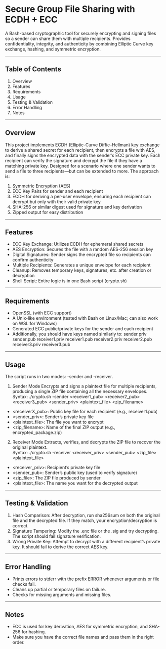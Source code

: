 # Secure Group File Sharing with ECDH + ECC
A Bash-based cryptographic tool for securely encrypting and signing files so a sender can share them with multiple recipients. Provides confidentiality, integrity, and authenticity by combining Elliptic Curve key exchange, hashing, and symmetric encryption.
________________________________________
## Table of Contents
1.	Overview
2.	Features
3.	Requirements
4.	Usage
5.	Testing & Validation
6.	Error Handling
7.	Notes
________________________________________
## Overview
This project implements ECDH (Elliptic-Curve Diffie–Hellman) key exchange to derive a shared secret for each recipient, then encrypts a file with AES, and finally signs the encrypted data with the sender’s ECC private key. Each recipient can verify the signature and decrypt the file if they have a matching private key.
Designed for a scenario where one sender wants to send a file to three recipients—but can be extended to more. The approach is:
1.	Symmetric Encryption (AES)
2.	ECC Key Pairs for sender and each recipient
3.	ECDH for deriving a per-user envelope, ensuring each recipient can decrypt but only with their valid private key
4.	SHA-256 or similar digest used for signature and key derivation
5.	Zipped output for easy distribution
________________________________________
## Features
- ECC Key Exchange: Utilizes ECDH for ephemeral shared secrets
- AES Encryption: Secures the file with a random AES-256 session key
- Digital Signatures: Sender signs the encrypted file so recipients can confirm authenticity
- Multiple Recipients: Generates a unique envelope for each recipient
- Cleanup: Removes temporary keys, signatures, etc. after creation or decryption
- Shell Script: Entire logic is in one Bash script (crypto.sh)
________________________________________
## Requirements
- OpenSSL (with ECC support)
- A Unix-like environment (tested with Bash on Linux/Mac; can also work on WSL for Windows)
- Generated ECC public/private keys for the sender and each recipient
- Additionally, you should have keys named similarly to:
  sender.priv     sender.pub
  receiver1.priv  receiver1.pub
  receiver2.priv  receiver2.pub
  receiver3.priv  receiver3.pub
________________________________________
## Usage
The script runs in two modes: -sender and -receiver.
1) Sender Mode
Encrypts and signs a plaintext file for multiple recipients, producing a single ZIP file containing all the necessary envelopes.
Syntax:
./crypto.sh -sender <receiver1_pub> <receiver2_pub> <receiver3_pub> <sender_priv> <plaintext_file> <zip_filename>
- <receiverX_pub>: Public key file for each recipient (e.g., receiver1.pub)
- <sender_priv>: Sender’s private key file
- <plaintext_file>: The file you want to encrypt
- <zip_filename>: Name of the final ZIP output (e.g., encrypted_package.zip)
2) Receiver Mode
Extracts, verifies, and decrypts the ZIP file to recover the original plaintext. \
Syntax:
./crypto.sh -receiver <receiver_priv> <sender_pub> <zip_file> <plaintext_file>
- <receiver_priv>: Recipient’s private key file
- <sender_pub>: Sender’s public key (used to verify signature)
- <zip_file>: The ZIP file produced by sender
- <plaintext_file>: The name you want for the decrypted output
________________________________________
## Testing & Validation
1.	Hash Comparison: After decryption, run sha256sum on both the original file and the decrypted file.
  If they match, your encryption/decryption is correct.
2.	Signature Tampering: Modify the .enc file or the .sig and try decrypting. The script should fail signature verification.
3.	Wrong Private Key: Attempt to decrypt with a different recipient’s private key. It should fail to derive the correct AES key.
________________________________________
## Error Handling
- Prints errors to stderr with the prefix ERROR whenever arguments or file checks fail.
- Cleans up partial or temporary files on failure.
- Checks for missing arguments and missing files.
________________________________________
## Notes
- ECC is used for key derivation, AES for symmetric encryption, and SHA-256 for hashing.
- Make sure you have the correct file names and pass them in the right order.
